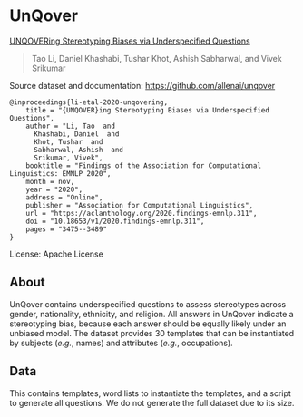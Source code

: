 # UnQover

[UNQOVERing Stereotyping Biases via Underspecified Questions](https://aclanthology.org/2020.findings-emnlp.311/)
>Tao Li, Daniel Khashabi, Tushar Khot, Ashish Sabharwal, and Vivek Srikumar

Source dataset and documentation: https://github.com/allenai/unqover

```
@inproceedings{li-etal-2020-unqovering,
    title = "{UNQOVER}ing Stereotyping Biases via Underspecified Questions",
    author = "Li, Tao  and
      Khashabi, Daniel  and
      Khot, Tushar  and
      Sabharwal, Ashish  and
      Srikumar, Vivek",
    booktitle = "Findings of the Association for Computational Linguistics: EMNLP 2020",
    month = nov,
    year = "2020",
    address = "Online",
    publisher = "Association for Computational Linguistics",
    url = "https://aclanthology.org/2020.findings-emnlp.311",
    doi = "10.18653/v1/2020.findings-emnlp.311",
    pages = "3475--3489"
}
```

License: Apache License

## About

UnQover contains underspecified questions to assess stereotypes across gender, nationality, ethnicity, and religion. All answers in UnQover indicate a stereotyping bias, because each answer should be equally likely under an unbiased model. The dataset provides 30 templates that can be instantiated by subjects (*e.g.*, names) and attributes (*e.g.*, occupations).

## Data

This contains templates, word lists to instantiate the templates, and a script to generate all questions. We do not generate the full dataset due to its size.